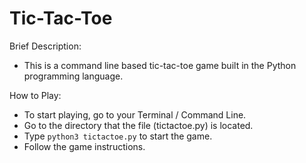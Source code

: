 # Tic-Tac-Toe

Brief Description:
- This is a command line based tic-tac-toe game built in the Python programming language.

How to Play:
- To start playing, go to your Terminal / Command Line.
- Go to the directory that the file (tictactoe.py) is located.
- Type  `python3 tictactoe.py` to start the game.
- Follow the game instructions.